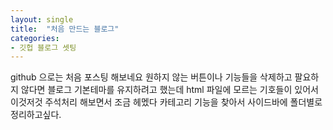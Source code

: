 ```yaml
---
layout: single
title:  "처음 만드는 블로그"
categories:
- 깃헙 블로그 셋팅
---
```


  github 으로는 처음 포스팅 해보네요
  원하지 않는 버튼이나 기능들을 삭제하고 팔요하지 않다면 블로그 기본테마를 유지하려고 했는데 
  html 파일에 모르는 기호들이 있어서 이것저것 주석처리 해보면서 조금 헤멨다
  카테고리 기능을 찾아서 사이드바에 폴더별로 정리하고싶다.

